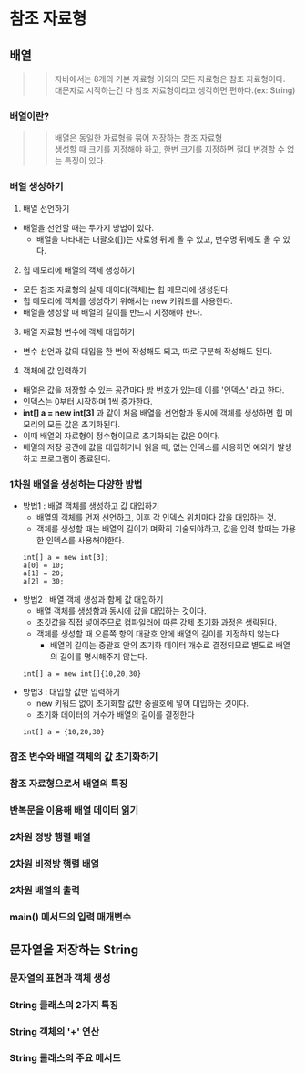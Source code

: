 # 참조 자료형
## 배열
>> 자바에서는 8개의 기본 자료형 이외의 모든 자료형은 참조 자료형이다.<br>
>> 대문자로 시작하는건 다 참조 자료형이라고 생각하면 편하다.(ex: String)

### 배열이란?
>> 배열은 동일한 자료형을 묶어 저장하는 참조 자료형<br>
>> 생성할 때 크기를 지정해야 하고, 한번 크기를 지정하면 절대 변경할 수 없는 특징이 있다.

### 배열 생성하기
1. 배열 선언하기
- 배열을 선언할 때는 두가지 방법이 있다.
  - 배열을 나타내는 대괄호([])는 자료형 뒤에 올 수 있고, 변수명 뒤에도 올 수 있다.
2. 힙 메모리에 배열의 객체 생성하기
- 모든 참조 자료형의 실제 데이터(객체)는 힙 메모리에 생성된다.
- 힙 메모리에 객체를 생성하기 위해서는 new 키워드를 사용한다.
- 배열을 생성할 때 배열의 길이를 반드시 지정해야 한다.
3. 배열 자료형 변수에 객체 대입하기
- 변수 선언과 값의 대입을 한 번에 작성해도 되고, 따로 구분해 작성해도 된다.
4. 객체에 값 입력하기
- 배열은 값을 저장할 수 있는 공간마다 방 번호가 있는데 이를 '인덱스' 라고 한다.
- 인덱스는 0부터 시작하며 1씩 증가한다.
- **int[] a = new int[3]** 과 같이 처음 배열을 선언함과 동시에 객체를 생성하면 힙 메모리의 모든 값은 초기화된다.
- 이때 배열의 자료형이 정수형이므로 초기화되는 값은 0이다.
- 배열의 저장 공간에 값을 대입하거나 읽을 때, 없는 인덱스를 사용하면 예외가 발생하고 프로그램이 종료된다.

### 1차원 배열을 생성하는 다양한 방법
- 방법1 : 배열 객체를 생성하고 값 대입하기
  - 배열의 객체를 먼저 선언하고, 이후 각 인덱스 위치마다 값을 대입하는 것.
  - 객체를 생성할 때는 배열의 길이가 며확히 기술되야하고, 값을 입력 할때는 가용한 인덱스를 사용해야한다.   
  ```
  int[] a = new int[3];
  a[0] = 10;
  a[1] = 20;
  a[2] = 30;
  ```
- 방법2 : 배열 객체 생성과 함께 값 대입하기
  - 배열 객체를 생성함과 동시에 값을 대입하는 것이다.
  - 초깃값을 직접 넣어주므로 컴파일러에 따른 강제 초기화 과정은 생략된다.
  - 객체를 생성할 때 오른쪽 항의 대괄호 안에 배열의 길이를 지정하지 않는다.
    - 배열의 길이는 중괄호 안의 초기화 데이터 개수로 결정되므로 별도로 배열의 길이를 명시해주지 않는다.   
  ```
  int[] a = new int[]{10,20,30}
  ```
- 방법3 : 대입할 값만 입력하기 
  - new 키워드 없이 초기화할 값만 중괄호에 넣어 대입하는 것이다.
  - 초기화 데이터의 개수가 배열의 길이를 결정한다
  ```
  int[] a = {10,20,30}
  ```
### 참조 변수와 배열 객체의 값 초기화하기
### 참조 자료형으로서 배열의 특징
### 반복문을 이용해 배열 데이터 읽기
### 2차원 정방 행렬 배열
### 2차원 비정방 행렬 배열
### 2차원 배열의 출력
### main() 메서드의 입력 매개변수

## 문자열을 저장하는 String
### 문자열의 표현과 객체 생성
### String 클래스의 2가지 특징
### String 객체의 '+' 연산
### String 클래스의 주요 메서드

